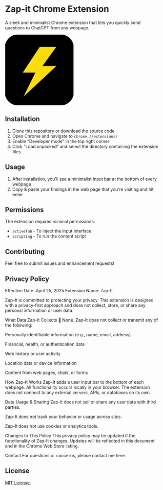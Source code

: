 # Zap-it Chrome Extension

A sleek and minimalist Chrome extension that lets you quickly send questions to ChatGPT from any webpage.

![Zap-it Logo](icon.png)

## Installation

1. Clone this repository or download the source code
2. Open Chrome and navigate to `chrome://extensions/`
3. Enable "Developer mode" in the top right corner
4. Click "Load unpacked" and select the directory containing the extension files

## Usage

1. After installation, you'll see a minimalist input bar at the bottom of every webpage
2. Copy & paste your findings in the web page that you're visiting and hit enter

## Permissions

The extension requires minimal permissions:
- `activeTab` - To inject the input interface
- `scripting` - To run the content script

## Contributing

Feel free to submit issues and enhancement requests!

## Privacy Policy
Effective Date: April 25, 2025
Extension Name: Zap-It

Zap-It is committed to protecting your privacy. This extension is designed with a privacy-first approach and does not collect, store, or share any personal information or user data.

What Data Zap-It Collects
🛑 None.
Zap-It does not collect or transmit any of the following:

Personally identifiable information (e.g., name, email, address)

Financial, health, or authentication data

Web history or user activity

Location data or device information

Content from web pages, chats, or forms

How Zap-It Works
Zap-It adds a user input bar to the bottom of each webpage. All functionality occurs locally in your browser. The extension does not connect to any external servers, APIs, or databases on its own.

Data Usage & Sharing
Zap-It does not sell or share any user data with third parties.

Zap-It does not track your behavior or usage across sites.

Zap-It does not use cookies or analytics tools.

Changes to This Policy
This privacy policy may be updated if the functionality of Zap-It changes. Updates will be reflected in this document and in the Chrome Web Store listing.

Contact
For questions or concerns, please contact me here.

## License

[MIT License](https://mit-license.org/).